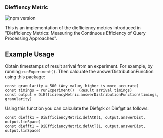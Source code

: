 ### Dieffiency Metric

![npm version](https://img.shields.io/npm/v/diefficiency)

This is an implementation of the diefficiency metrics introduced in "Diefficiency Metrics: Measuring the Continuous Efficiency of Query Processing Approaches".

## Example Usage
Obtain timestamps of result arrival from an experiment. For example, by running `runExperiment()`. Then calculate the answerDistributionFunction using this package:

```
const granularity = 500 (Any value, higher is more accurate)
const timings = runExperiment()  (Result arrival timings)
const output = DiEfficiencyMetric.answerDistributionFunction(timings, granularity)
```

Using this function you can calculate the Dief@k or Dief@t as follows:

```
const dieffk1 = DiEfficiencyMetric.defAtK(1, output.answerDist, output.linSpace)
const diefft1 = DiEfficiencyMetric.defAtT(1, output.answerDist, output.linSpace)
```